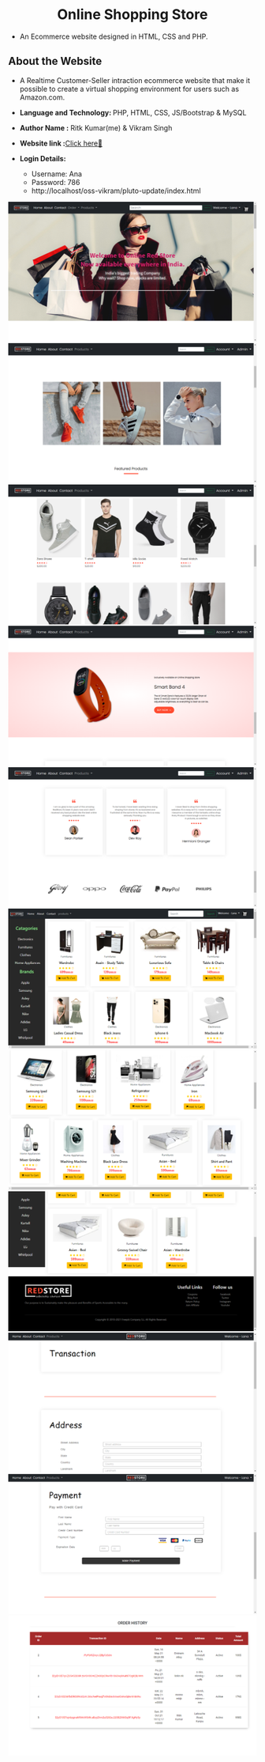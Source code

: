 <h1 align='center'>Online Shopping Store</h1>

- An Ecommerce website designed in HTML, CSS and PHP.

## About the Website

 - A Realtime Customer-Seller intraction ecommerce website that make it possible to create a virtual shopping environment for users such as Amazon.com.
- <b>Language and Technology: </b> PHP, HTML, CSS, JS/Bootstrap & MySQL
- <b>Author Name :</b> Ritk Kumar(me) & Vikram Singh

- <b>Website link :</b>[Click here🎉](http://pluto-update.epizy.com/Pluto-Update-master/index.html)

- <b>Login Details: </b> 
  - Username: Ana 
  - Password: 786 
  - http://localhost/oss-vikram/pluto-update/index.html

![](back_images/Screenshot%20(150).png)
![](back_images/Screenshot%20(163).png)
![](back_images/Screenshot%20(166).png)
![](back_images/Screenshot%20(167).png)
![](back_images/Screenshot%20(168).png)
![](back_images/Screenshot%20(151).png)
![](back_images/Screenshot%20(152).png)
![](back_images/Screenshot%20(153).png)
![](back_images/Screenshot%20(156).png)
![](back_images/Screenshot%20(158).png)
![](back_images/Screenshot%20(159).png)


